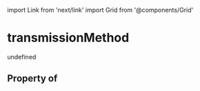 import Link from 'next/link'
import Grid from '@components/Grid'

# transmissionMethod

undefined

## Property of



